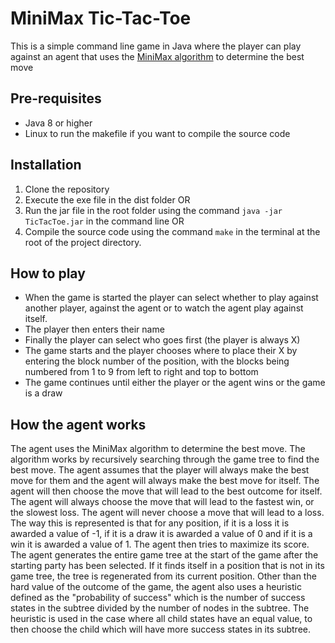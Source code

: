 # MiniMax Tic-Tac-Toe
This is a simple command line game in Java where the player can play against an agent that uses the [MiniMax algorithm](https://en.wikipedia.org/wiki/Minimax) to determine the best move

## Pre-requisites
- Java 8 or higher
- Linux to run the makefile if you want to compile the source code
## Installation
1. Clone the repository
2. Execute the exe file in the dist folder OR
3. Run the jar file in the root folder using the command `java -jar TicTacToe.jar` in the command line OR
4. Compile the source code using the command `make` in the terminal at the root of the project directory.

## How to play
- When the game is started the player can select whether to play against another player, against the agent or to watch the agent play against itself.
- The player then enters their name
- Finally the player can select who goes first (the player is always X)
- The game starts and the player chooses where to place their X by entering the block number of the position, with the blocks being numbered from 1 to 9 from left to right and top to bottom
- The game continues until either the player or the agent wins or the game is a draw

## How the agent works
The agent uses the MiniMax algorithm to determine the best move. The algorithm works by recursively searching through the game tree to find the best move. The agent assumes that the player will always make the best move for them and the agent will always make the best move for itself. The agent will then choose the move that will lead to the best outcome for itself. The agent will always choose the move that will lead to the fastest win, or the slowest loss. The agent will never choose a move that will lead to a loss. The way this is represented is that for any position, if it is a loss it is awarded a value of -1, if it is a draw it is awarded a value of 0 and if it is a win it is awarded a value of 1. The agent then tries to maximize its score. The agent generates the entire game tree at the start of the game after the starting party has been selected. If it finds itself in a position that is not in its game tree, the tree is regenerated from its current position. Other than the hard value of the outcome of the game, the agent also uses a heuristic defined as the "probability of success" which is the number of success states in the subtree divided by the number of nodes in the subtree. The heuristic is used in the case where all child states have an equal value, to then choose the child which will have more success states in its subtree.